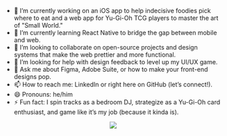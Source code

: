 - 🔭 I’m currently working on an iOS app to help indecisive foodies pick where to eat and a web app for Yu-Gi-Oh TCG players to master the art of "Small World."
- 🌱 I’m currently learning React Native to bridge the gap between mobile and web.
- 👯 I’m looking to collaborate on open-source projects and design systems that make the web prettier and more functional.
- 🤔 I’m looking for help with design feedback to level up my UI/UX game.
- 💬 Ask me about Figma, Adobe Suite, or how to make your front-end designs pop.
- 📫 How to reach me: LinkedIn or right here on GitHub (let’s connect!).
- 😄 Pronouns: he/him
- ⚡ Fun fact: I spin tracks as a bedroom DJ, strategize as a Yu-Gi-Oh card enthusiast, and game like it’s my job (because it kinda is).

<p align="center">
  <img src="https://capsule-render.vercel.app/api?text=Hey Everyone!🕹️&animation=fadeIn&type=waving&color=gradient&height=100"/>
</p>

